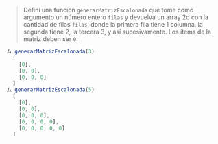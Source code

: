 > Definí una función `generarMatrizEscalonada` que tome como argumento un número entero `filas` y devuelva un array 2d con la cantidad de filas `filas`, donde la primera fila tiene 1 columna, la segunda tiene 2, la tercera 3, y así sucesivamente. Los ítems de la matriz deben ser `0`.
>
```javascript
ム generarMatrizEscalonada(3) 
  [
    [0], 
    [0, 0], 
    [0, 0, 0]
  ] 
ム generarMatrizEscalonada(5)  
  [
    [0], 
    [0, 0], 
    [0, 0, 0], 
    [0, 0, 0, 0], 
    [0, 0, 0, 0, 0]
  ] 
```
